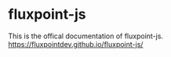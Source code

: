 # fluxpoint-js
This is the offical documentation of fluxpoint-js.
https://fluxpointdev.github.io/fluxpoint-js/
